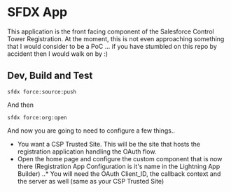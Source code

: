 # SFDX  App
This application is the front facing component of the Salesforce Control Tower Registration. 
At the moment, this is not even approaching something that I would consider to be a PoC ... if you have stumbled on this repo by accident then I would walk on by :) 

## Dev, Build and Test
```
sfdx force:source:push 
```
And then
```
sfdx force:org:open
```
And now you are going to need to configure a few things..

* You want a CSP Trusted Site. This will be the site that hosts the registration application handling the OAuth flow. 
* Open the home page and configure the custom component that is now there (Registration App Configuration is it's name in the Lightning App Builder)
..* You will need the OAuth Client_ID, the callback context and the server as well (same as your CSP Trusted Site)




